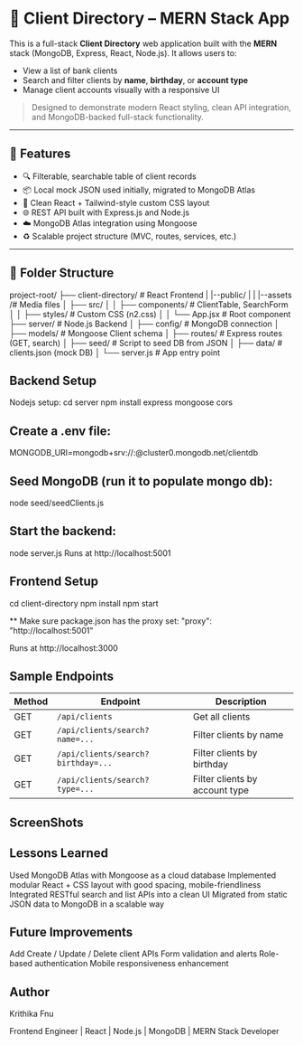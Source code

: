 # 🧾 Client Directory – MERN Stack App

This is a full-stack **Client Directory** web application built with the **MERN** stack (MongoDB, Express, React, Node.js). It allows users to:

- View a list of bank clients
- Search and filter clients by **name**, **birthday**, or **account type**
- Manage client accounts visually with a responsive UI

> Designed to demonstrate modern React styling, clean API integration, and MongoDB-backed full-stack functionality.

---

## 🚀 Features

- 🔍 Filterable, searchable table of client records
- 📦 Local mock JSON used initially, migrated to MongoDB Atlas
- 🧾 Clean React + Tailwind-style custom CSS layout
- 🌐 REST API built with Express.js and Node.js
- ☁️ MongoDB Atlas integration using Mongoose
- ♻️ Scalable project structure (MVC, routes, services, etc.)

---

## 📂 Folder Structure
project-root/
├── client-directory/ # React Frontend
| |--public/
| | |--assets /# Media files
│ ├── src/
│ │ ├── components/ # ClientTable, SearchForm
│ │ ├── styles/ # Custom CSS (n2.css)
│ │ └── App.jsx # Root component
├── server/ # Node.js Backend
│ ├── config/ # MongoDB connection
│ ├── models/ # Mongoose Client schema
│ ├── routes/ # Express routes (GET, search)
│ ├── seed/ # Script to seed DB from JSON
│ ├── data/ # clients.json (mock DB)
│ └── server.js # App entry point


## Backend Setup
Nodejs setup:
cd server
npm install express mongoose cors

## Create a .env file:
MONGODB_URI=mongodb+srv://<your-username>:<your-password>@cluster0.mongodb.net/clientdb

## Seed MongoDB (run it to populate mongo db):
node seed/seedClients.js

## Start the backend:
node server.js
Runs at http://localhost:5001


## Frontend Setup
cd client-directory
npm install
npm start

** Make sure package.json has the proxy set:
"proxy": "http://localhost:5001"

Runs at http://localhost:3000


## Sample Endpoints
| Method | Endpoint                           | Description                    |
| ------ | ---------------------------------- | ------------------------------ |
| GET    | `/api/clients`                     | Get all clients                |
| GET    | `/api/clients/search?name=...`     | Filter clients by name         |
| GET    | `/api/clients/search?birthday=...` | Filter clients by birthday     |
| GET    | `/api/clients/search?type=...`     | Filter clients by account type |

## ScreenShots






## Lessons Learned
Used MongoDB Atlas with Mongoose as a cloud database
Implemented modular React + CSS layout with good spacing, mobile-friendliness
Integrated RESTful search and list APIs into a clean UI
Migrated from static JSON data to MongoDB in a scalable way

## Future Improvements
Add Create / Update / Delete client APIs
Form validation and alerts
Role-based authentication
Mobile responsiveness enhancement

## Author
Krithika Fnu

Frontend Engineer | React | Node.js | MongoDB | MERN Stack Developer